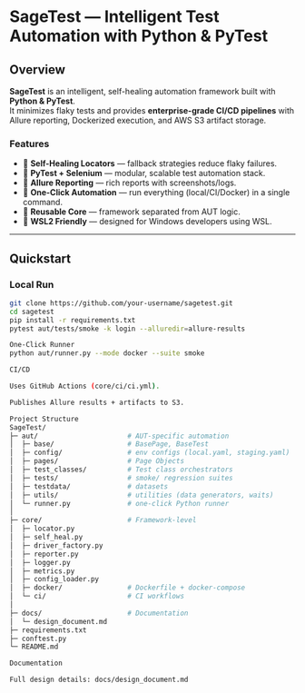 # SageTest — Intelligent Test Automation with Python & PyTest

## Overview
**SageTest** is an intelligent, self-healing automation framework built with **Python & PyTest**.  
It minimizes flaky tests and provides **enterprise-grade CI/CD pipelines** with Allure reporting, Dockerized execution, and AWS S3 artifact storage.

### Features
- 🔹 **Self-Healing Locators** — fallback strategies reduce flaky failures.  
- 🔹 **PyTest + Selenium** — modular, scalable test automation stack.  
- 🔹 **Allure Reporting** — rich reports with screenshots/logs.  
- 🔹 **One-Click Automation** — run everything (local/CI/Docker) in a single command.  
- 🔹 **Reusable Core** — framework separated from AUT logic.  
- 🔹 **WSL2 Friendly** — designed for Windows developers using WSL.  

---

## Quickstart

### Local Run
```bash
git clone https://github.com/your-username/sagetest.git
cd sagetest
pip install -r requirements.txt
pytest aut/tests/smoke -k login --alluredir=allure-results

One-Click Runner
python aut/runner.py --mode docker --suite smoke

CI/CD

Uses GitHub Actions (core/ci/ci.yml).

Publishes Allure results + artifacts to S3.

Project Structure
SageTest/
├─ aut/                      # AUT-specific automation
│  ├─ base/                  # BasePage, BaseTest
│  ├─ config/                # env configs (local.yaml, staging.yaml)
│  ├─ pages/                 # Page Objects
│  ├─ test_classes/          # Test class orchestrators
│  ├─ tests/                 # smoke/ regression suites
│  ├─ testdata/              # datasets
│  ├─ utils/                 # utilities (data generators, waits)
│  └─ runner.py              # one-click Python runner
│
├─ core/                     # Framework-level
│  ├─ locator.py
│  ├─ self_heal.py
│  ├─ driver_factory.py
│  ├─ reporter.py
│  ├─ logger.py
│  ├─ metrics.py
│  ├─ config_loader.py
│  ├─ docker/                # Dockerfile + docker-compose
│  └─ ci/                    # CI workflows
│
├─ docs/                     # Documentation
│  └─ design_document.md
├─ requirements.txt
├─ conftest.py
└─ README.md

Documentation

Full design details: docs/design_document.md
